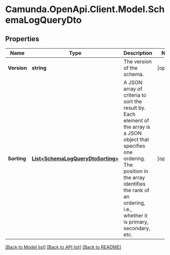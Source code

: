 # Camunda.OpenApi.Client.Model.SchemaLogQueryDto
## Properties

Name | Type | Description | Notes
------------ | ------------- | ------------- | -------------
**Version** | **string** | The version of the schema. | [optional] 
**Sorting** | [**List&lt;SchemaLogQueryDtoSorting&gt;**](SchemaLogQueryDtoSorting.md) | A JSON array of criteria to sort the result by. Each element of the array is                       a JSON object that specifies one ordering. The position in the array                       identifies the rank of an ordering, i.e., whether it is primary, secondary,                       etc.  | [optional] 

[[Back to Model list]](../README.md#documentation-for-models) [[Back to API list]](../README.md#documentation-for-api-endpoints) [[Back to README]](../README.md)

